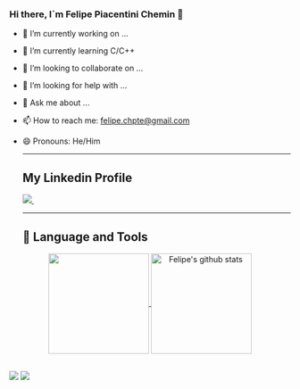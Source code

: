 ### Hi there, I`m Felipe Piacentini Chemin 👋

- 🔭 I’m currently working on ...
- 🌱 I’m currently learning C/C++
- 👯 I’m looking to collaborate on ...
- 🤔 I’m looking for help with ...
- 💬 Ask me about ...
- 📫 How to reach me: felipe.chpte@gmail.com
- 😄 Pronouns: He/Him

  ---
  
  ## My Linkedin Profile   
  <a href="https://www.linkedin.com/in/felipe-chemin/">
    <img src="https://img.shields.io/badge/linkedin-%230077B5.svg?&style=for-the-badge&logo=linkedin&logoColor=white" />
  </a>&nbsp;&nbsp;
  
  ---

  ## 🧰 Language and Tools

<div align="center">
  <!--Top Languages-->
  <a href="https://github.com/FelipePiacentiniChemin/Xamarin.Forms.NeoControls">
    <img height="180em" align="center" src="https://github-readme-stats.anuraghazra1.vercel.app/api/top-langs/?username=LucasMallmannEich&hide=Batchfile&layout=compact&theme=dracula" />
  </a>

  <!--Stats-->
  <a href="https://github.com/LucasMallmannEich/Xamarin.Forms.NeoControls">
    <img height="180em" align="center" src="https://github-readme-stats.anuraghazra1.vercel.app/api?username=LucasMallmannEich&show_icons=true&line_height=27&theme=dracula" alt="Felipe's github stats" />
  </a>
</div>
&nbsp;
&nbsp;
&nbsp;

<img src="https://img.shields.io/badge/C-00599C?style=for-the-badge&logo=c&logoColor=white"> <img src="https://img.shields.io/badge/C%2B%2B-00599C?style=for-the-badge&logo=c%2B%2B&logoColor=white">


